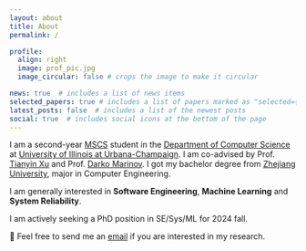 ```yaml
---
layout: about
title: About
permalink: /

profile:
  align: right
  image: prof_pic.jpg
  image_circular: false # crops the image to make it circular

news: true  # includes a list of news items
selected_papers: true # includes a list of papers marked as "selected={true}"
latest_posts: false  # includes a list of the newest posts
social: true  # includes social icons at the bottom of the page
---
```


I am a second-year [MSCS](https://cs.illinois.edu/academics/graduate/ms-program) student in the [Department of Computer Science](https://cs.illinois.edu) at [University of Illinois at Urbana-Champaign](https://illinois.edu). I am co-advised by Prof. [Tianyin Xu](https://tianyin.github.io) and Prof. [Darko Marinov](https://mir.cs.illinois.edu/marinov). I got my bachelor degree from [Zhejiang University](https://www.zju.edu.cn/english/), major in Computer Engineering.

I am generally interested in **Software Engineering**, **Machine Learning** and **System Reliability**.

I am actively seeking a PhD position in SE/Sys/ML for 2024 fall.

🙋 Feel free to send me an <a href="mailto:lian7@illinois.edu">email</a> if you are interested in my research.